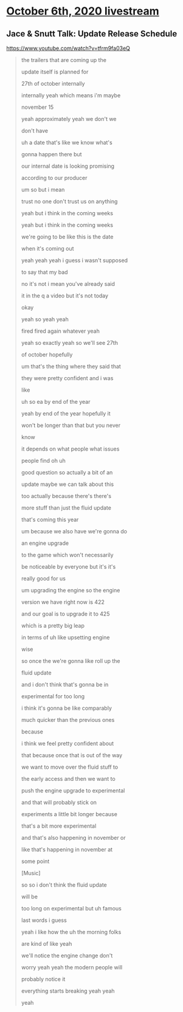 # [October 6th, 2020 livestream](../2020-10-06.md)
## Jace & Snutt Talk: Update Release Schedule
https://www.youtube.com/watch?v=tfrm9fa03eQ
> the trailers that are coming up the
> 
> update itself is planned for
> 
> 27th of october internally
> 
> internally yeah which means i'm maybe
> 
> november 15
> 
> yeah approximately yeah we don't we
> 
> don't have
> 
> uh a date that's like we know what's
> 
> gonna happen there but
> 
> our internal date is looking promising
> 
> according to our producer
> 
> um so but i mean
> 
> trust no one don't trust us on anything
> 
> yeah but i think in the coming weeks
> 
> yeah but i think in the coming weeks
> 
> we're going to be like this is the date
> 
> when it's coming out
> 
> yeah yeah yeah i guess i wasn't supposed
> 
> to say that my bad
> 
> no it's not i mean you've already said
> 
> it in the q a video but it's not today
> 
> okay
> 
> yeah so yeah yeah
> 
> fired fired again whatever yeah
> 
> yeah so exactly yeah so we'll see 27th
> 
> of october hopefully
> 
> um that's the thing where they said that
> 
> they were pretty confident and i was
> 
> like
> 
> uh so ea by end of the year
> 
> yeah by end of the year hopefully it
> 
> won't be longer than that but you never
> 
> know
> 
> it depends on what people what issues
> 
> people find oh uh
> 
> good question so actually a bit of an
> 
> update maybe we can talk about this
> 
> too actually because there's there's
> 
> more stuff than just the fluid update
> 
> that's coming this year
> 
> um because we also have we're gonna do
> 
> an engine upgrade
> 
> to the game which won't necessarily
> 
> be noticeable by everyone but it's it's
> 
> really good for us
> 
> um upgrading the engine so the engine
> 
> version we have right now is 422
> 
> and our goal is to upgrade it to 425
> 
> which is a pretty big leap
> 
> in terms of uh like upsetting engine
> 
> wise
> 
> so once the we're gonna like roll up the
> 
> fluid update
> 
> and i don't think that's gonna be in
> 
> experimental for too long
> 
> i think it's gonna be like comparably
> 
> much quicker than the previous ones
> 
> because
> 
> i think we feel pretty confident about
> 
> that because once that is out of the way
> 
> we want to move over the fluid stuff to
> 
> the early access and then we want to
> 
> push the engine upgrade to experimental
> 
> and that will probably stick on
> 
> experiments a little bit longer because
> 
> that's a bit more experimental
> 
> and that's also happening in november or
> 
> like that's happening in november at
> 
> some point
> 
> [Music]
> 
> so so i don't think the fluid update
> 
> will be
> 
> too long on experimental but uh famous
> 
> last words i guess
> 
> yeah i like how the uh the morning folks
> 
> are kind of like yeah
> 
> we'll notice the engine change don't
> 
> worry yeah yeah the modern people will
> 
> probably notice it
> 
> everything starts breaking yeah yeah
> 
> yeah
> 

